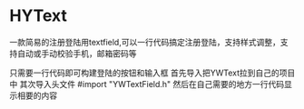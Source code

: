 # HYText
一款简易的注册登陆用textfield,可以一行代码搞定注册登陆，支持样式调整，支持自动或手动校验手机，邮箱密码等

只需要一行代码即可构建登陆的按钮和输入框
首先导入把YWText拉到自己的项目中
其次导入头文件
#import "YWTextField.h"
然后在自己需要的地方一行代码显示相要的内容

